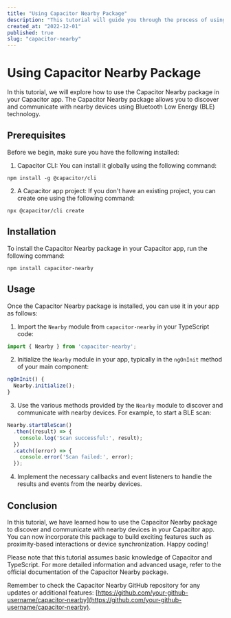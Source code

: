 ```yaml
---
title: "Using Capacitor Nearby Package"
description: "This tutorial will guide you through the process of using the Capacitor Nearby package in your app."
created_at: "2022-12-01"
published: true
slug: "capacitor-nearby"
---
```


# Using Capacitor Nearby Package

In this tutorial, we will explore how to use the Capacitor Nearby package in your Capacitor app. The Capacitor Nearby package allows you to discover and communicate with nearby devices using Bluetooth Low Energy (BLE) technology.

## Prerequisites

Before we begin, make sure you have the following installed:

1. Capacitor CLI: You can install it globally using the following command:

```
npm install -g @capacitor/cli
```

2. A Capacitor app project: If you don't have an existing project, you can create one using the following command:

```
npx @capacitor/cli create
```

## Installation

To install the Capacitor Nearby package in your Capacitor app, run the following command:

```
npm install capacitor-nearby
```

## Usage

Once the Capacitor Nearby package is installed, you can use it in your app as follows:

1. Import the `Nearby` module from `capacitor-nearby` in your TypeScript code:

```typescript
import { Nearby } from 'capacitor-nearby';
```

2. Initialize the `Nearby` module in your app, typically in the `ngOnInit` method of your main component:

```typescript
ngOnInit() {
  Nearby.initialize();
}
```

3. Use the various methods provided by the `Nearby` module to discover and communicate with nearby devices. For example, to start a BLE scan:

```typescript
Nearby.startBleScan()
  .then((result) => {
    console.log('Scan successful:', result);
  })
  .catch((error) => {
    console.error('Scan failed:', error);
  });
```

4. Implement the necessary callbacks and event listeners to handle the results and events from the nearby devices.

## Conclusion

In this tutorial, we have learned how to use the Capacitor Nearby package to discover and communicate with nearby devices in your Capacitor app. You can now incorporate this package to build exciting features such as proximity-based interactions or device synchronization. Happy coding!

Please note that this tutorial assumes basic knowledge of Capacitor and TypeScript. For more detailed information and advanced usage, refer to the official documentation of the Capacitor Nearby package.

Remember to check the Capacitor Nearby GitHub repository for any updates or additional features: [https://github.com/your-github-username/capacitor-nearby](https://github.com/your-github-username/capacitor-nearby).